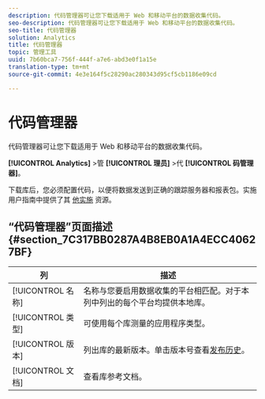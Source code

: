 ```yaml
---
description: 代码管理器可让您下载适用于 Web 和移动平台的数据收集代码。
seo-description: 代码管理器可让您下载适用于 Web 和移动平台的数据收集代码。
seo-title: 代码管理器
solution: Analytics
title: 代码管理器
topic: 管理工具
uuid: 7b60bca7-756f-444f-a7e6-abd3e0f1a15e
translation-type: tm+mt
source-git-commit: 4e3e164f5c28290ac280343d95cf5cb1186e09cd

---
```



# 代码管理器

代码管理器可让您下载适用于 Web 和移动平台的数据收集代码。

**[!UICONTROL Analytics]** &gt;管 **[!UICONTROL 理员]** &gt;代 **[!UICONTROL 码管理器]**。

下载库后，您必须配置代码，以便将数据发送到正确的跟踪服务器和报表包。实施用户指南中提供了其 [他实施](/help/implement/home.md) 资源。

## “代码管理器”页面描述{#section_7C317BB0287A4B8EB0A1A4ECC40627BF}

| 列 | 描述 |
|--- |--- |
| [!UICONTROL 名称] | 名称与您要启用数据收集的平台相匹配。对于本列中列出的每个平台均提供本地库。 |
| [!UICONTROL 类型] | 可使用每个库测量的应用程序类型。 |
| [!UICONTROL 版本] | 列出库的最新版本。单击版本号查看[发布历史](https://marketing.adobe.com/resources/help/en_US/sc/appmeasurement/release/)。 |
| [!UICONTROL 文档] | 查看库参考文档。 |
